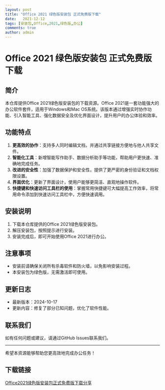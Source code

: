 ```yaml
---
layout: post
title: "Office 2021 绿色版安装包 正式免费版下载"
date:   2021-12-12
tags: [安装包,Office,2021,绿色版,办公]
comments: true
author: admin
---
```

# Office 2021 绿色版安装包 正式免费版下载

## 简介
本仓库提供Office 2021绿色版安装包的下载资源。Office 2021是一套功能强大的办公软件套件，适用于Windows和Mac OS系统。该版本通过增强实时协作功能、引入智能工具、强化数据安全及优化界面设计，提升用户的办公体验和效率。

## 功能特点
1. **更高效的协作**：支持多人同时编辑文档，并通过共享链接方便地与他人共享文件。
2. **智能化工具**：新增智能写作助手、数据分析助手等功能，帮助用户更快速、准确地完成任务。
3. **改进的安全性**：加强了数据保护和安全性，提供了更严密的身份验证和文档权限设置。
4. **界面优化**：更新了界面设计，使用户能够更简洁、直观地操作软件。
5. **快捷键和快速访问工具栏的使用**：掌握常用快捷键可大幅提高工作效率，将常用命令添加到快速访问工具栏中，方便快速调用。

## 安装说明
1. 下载本仓库提供的Office 2021绿色版安装包。
2. 解压安装包，按照提示进行安装。
3. 安装完成后，即可开始使用Office 2021进行办公。

## 注意事项
- 安装前请确保关闭所有杀毒软件和防火墙，以免影响安装过程。
- 本安装包为绿色版，无需激活即可使用。

## 更新日志
- 最新版本：2024-10-17
- 更新内容：修复了部分已知问题，优化了软件性能。

## 联系我们
如有任何问题或建议，请通过GitHub Issues联系我们。

---

希望本资源能够帮助您更高效地完成办公任务！

## 下载链接

[Office2021绿色版安装包正式免费版下载分享](https://pan.quark.cn/s/b3045422c621)